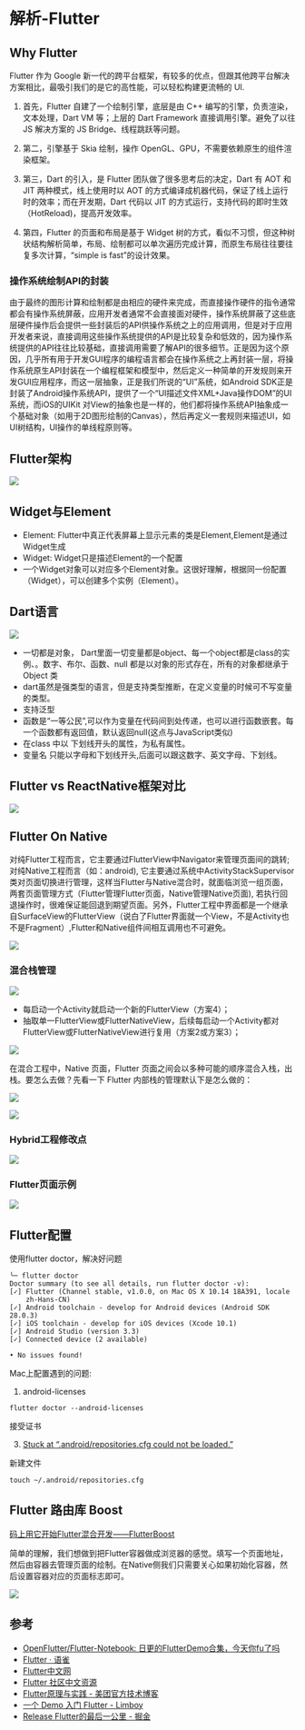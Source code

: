 # 解析-Flutter



## Why Flutter


Flutter 作为 Google 新一代的跨平台框架，有较多的优点，但跟其他跨平台解决方案相比，最吸引我们的是它的高性能，可以轻松构建更流畅的 UI.


1. 首先，Flutter 自建了一个绘制引擎，底层是由 C++ 编写的引擎，负责渲染，文本处理，Dart VM 等；上层的 Dart Framework 直接调用引擎。避免了以往 JS 解决方案的 JS Bridge、线程跳跃等问题。

2. 第二，引擎基于 Skia 绘制，操作 OpenGL、GPU，不需要依赖原生的组件渲染框架。

3. 第三，Dart 的引入，是 Flutter 团队做了很多思考后的决定，Dart 有 AOT 和 JIT 两种模式，线上使用时以 AOT 的方式编译成机器代码，保证了线上运行时的效率；而在开发期，Dart 代码以 JIT 的方式运行，支持代码的即时生效（HotReload)，提高开发效率。

4. 第四，Flutter 的页面和布局是基于 Widget 树的方式，看似不习惯，但这种树状结构解析简单，布局、绘制都可以单次遍历完成计算，而原生布局往往要往复多次计算，“simple is fast”的设计效果。


### 操作系统绘制API的封装


由于最终的图形计算和绘制都是由相应的硬件来完成，而直接操作硬件的指令通常都会有操作系统屏蔽，应用开发者通常不会直接面对硬件，操作系统屏蔽了这些底层硬件操作后会提供一些封装后的API供操作系统之上的应用调用，但是对于应用开发者来说，直接调用这些操作系统提供的API是比较复杂和低效的，因为操作系统提供的API往往比较基础，直接调用需要了解API的很多细节。正是因为这个原因，几乎所有用于开发GUI程序的编程语言都会在操作系统之上再封装一层，将操作系统原生API封装在一个编程框架和模型中，然后定义一种简单的开发规则来开发GUI应用程序，而这一层抽象，正是我们所说的“UI”系统，如Android SDK正是封装了Android操作系统API，提供了一个“UI描述文件XML+Java操作DOM”的UI系统，而iOS的UIKit 对View的抽象也是一样的，他们都将操作系统API抽象成一个基础对象（如用于2D图形绘制的Canvas），然后再定义一套规则来描述UI，如UI树结构，UI操作的单线程原则等。


## Flutter架构

![](https://pic-mike.oss-cn-hongkong.aliyuncs.com/Blog/20190221141602.png)


## Widget与Element

* Element: Flutter中真正代表屏幕上显示元素的类是Element,Element是通过Widget生成
* Widget: Widget只是描述Element的一个配置
* 一个Widget对象可以对应多个Element对象。这很好理解，根据同一份配置（Widget），可以创建多个实例（Element）。



## Dart语言

![](https://pic-mike.oss-cn-hongkong.aliyuncs.com/Blog/20190221154503.png)

* 一切都是对象， Dart里面一切变量都是object、每一个object都是class的实例、。数字、布尔、函数、null 都是以对象的形式存在，所有的对象都继承于 Object 类
* dart虽然是强类型的语言，但是支持类型推断，在定义变量的时候可不写变量的类型。
* 支持泛型
* 函数是“一等公民”,可以作为变量在代码间到处传递，也可以进行函数嵌套。每一个函数都有返回值，默认返回null(这点与JavaScript类似)
* 在class 中以 下划线开头的属性，为私有属性。
* 变量名 只能以字母和下划线开头,后面可以跟这数字、英文字母、下划线。


## Flutter vs ReactNative框架对比


![](https://pic-mike.oss-cn-hongkong.aliyuncs.com/Blog/20190221154647.png)


## Flutter On Native

对纯Flutter工程而言，它主要通过FlutterView中Navigator来管理页面间的跳转;对纯Native工程而言（如：android), 它主要通过系统中ActivityStackSupervisor类对页面切换进行管理，这样当Flutter与Native混合时，就面临浏览一组页面，两套页面管理方式（Flutter管理Flutter页面，Native管理Native页面), 若执行回退操作时，很难保证能回退到期望页面。另外，Flutter工程中界面都是一个继承自SurfaceView的FlutterView（说白了Flutter界面就一个View，不是Activity也不是Fragment）,Flutter和Native组件间相互调用也不可避免。

![](https://pic-mike.oss-cn-hongkong.aliyuncs.com/Blog/20190221154925.png)

### 混合栈管理


![](https://pic-mike.oss-cn-hongkong.aliyuncs.com/Blog/20190221155144.png)


* 每启动一个Activity就启动一个新的FlutterView（方案4）；
* 抽取单一FlutterView或FlutterNativeView，后续每启动一个Activity都对FlutterView或FlutterNativeView进行复用（方案2或方案3）；



![](https://pic-mike.oss-cn-hongkong.aliyuncs.com/Blog/20190221162457.png)


在混合工程中，Native 页面，Flutter 页面之间会以多种可能的顺序混合入栈，出栈。要怎么去做？先看一下 Flutter 内部栈的管理默认下是怎么做的：

![](https://pic-mike.oss-cn-hongkong.aliyuncs.com/Blog/20190221163709.png)

![](https://pic-mike.oss-cn-hongkong.aliyuncs.com/Blog/20190221163739.png)


### Hybrid工程修改点

![](https://pic-mike.oss-cn-hongkong.aliyuncs.com/Blog/20190221162318.png)


### Flutter页面示例

![](https://pic-mike.oss-cn-hongkong.aliyuncs.com/Blog/20190221171251.png)


## Flutter配置

使用flutter doctor，解决好问题

```
╰─ flutter doctor
Doctor summary (to see all details, run flutter doctor -v):
[✓] Flutter (Channel stable, v1.0.0, on Mac OS X 10.14 18A391, locale
    zh-Hans-CN)
[✓] Android toolchain - develop for Android devices (Android SDK 28.0.3)
[✓] iOS toolchain - develop for iOS devices (Xcode 10.1)
[✓] Android Studio (version 3.3)
[✓] Connected device (2 available)

• No issues found!
```


Mac上配置遇到的问题:


1. android-licenses


```
flutter doctor --android-licenses
```

接受证书

3. [Stuck at “.android/repositories.cfg could not be loaded.”](https://stackoverflow.com/questions/43433542/stuck-at-android-repositories-cfg-could-not-be-loaded)

新建文件

```
touch ~/.android/repositories.cfg

```


## Flutter 路由库 Boost 

[码上用它开始Flutter混合开发——FlutterBoost](https://mp.weixin.qq.com/s?__biz=MzU4MDUxOTI5NA==&mid=2247484367&idx=1&sn=fcbc485f068dae5de9f68d52607ea08f&chksm=fd54d7deca235ec86249a9e3714ec18be8b2d6dc580cae19e4e5113533a6c5b44dfa5813c4c3&scene=0&subscene=131&clicktime=1551942425&ascene=7&devicetype=android-28&version=2700033b&nettype=ctnet&abtest_cookie=BAABAAoACwASABMABAAklx4AVpkeAMSZHgDWmR4AAAA%3D&lang=zh_CN&pass_ticket=1qvHqOsbLBHv3wwAcw577EHhNjg6EKXqTfnOiFbbbaw%3D&wx_header=1)

简单的理解，我们想做到把Flutter容器做成浏览器的感觉。填写一个页面地址，然后由容器去管理页面的绘制。在Native侧我们只需要关心如果初始化容器，然后设置容器对应的页面标志即可。

![](https://pic-mike.oss-cn-hongkong.aliyuncs.com/Blog/20190630103508.png)


## 参考

* [OpenFlutter/Flutter-Notebook: 日更的FlutterDemo合集，今天你fu了吗](https://github.com/OpenFlutter/Flutter-Notebook)
* [Flutter · 语雀](https://www.yuque.com/xytech/flutter)
* [Flutter中文网](https://flutterchina.club/)
* [Flutter 社区中文资源](https://flutter-io.cn/)
* [Flutter原理与实践 - 美团官方技术博客](https://tech.meituan.com/waimai_flutter_practice.html)
* [一个 Demo 入门 Flutter - Limboy](https://limboy.me/tech/2018/12/07/flutter-demo.html)
* [Release Flutter的最后一公里 - 掘金](https://juejin.im/post/5b456ebee51d4519277b7761)